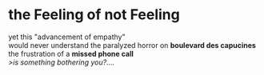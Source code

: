 # the Feeling of not Feeling 

yet this "advancement of empathy"  
would never understand the paralyzed horror on **boulevard des capucines**  
the frustration of a **missed phone call**  
*>is something bothering you?....*  

